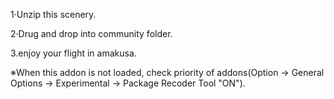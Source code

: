 1·Unzip this scenery.

2·Drug and drop into community folder.

3.enjoy your flight in amakusa.

※When this addon is not loaded, check priority of  addons(Option → General Options → Experimental → Package Recoder Tool "ON").
